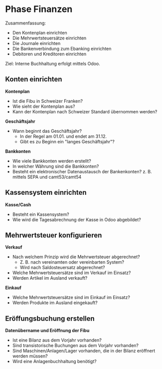 # Phase Finanzen

Zusammenfassung:

* Den Kontenplan einrichten
* Die Mehrwertsteuersätze einrichten
* Die Journale einrichten
* Die Bankenverbindung zum Ebanking einrichten
* Debitoren und Kreditoren einrichten

Ziel: Interne Buchhaltung erfolgt mittels Odoo.

## Konten einrichten

**Kontenplan**

- Ist die Fibu in Schweizer Franken?
- Wie sieht der Kontenplan aus?
- Kann der Kontenplan nach Schweizer Standard übernommen werden?

**Geschäftsjahr**

- Wann beginnt das Geschäftsjahr? 
	- In der Regel am 01.01. und endet am 31.12.
	- Gibt es zu Beginn ein "langes Geschäftsjahr"?

**Bankkonten**

- Wie viele Bankkonten werden erstellt?
- In welcher Währung sind die Bankkonten? 
- Besteht ein elektronischer Datenaustausch der Bankenkonten? z. B. mittels SEPA und camt53/camt54

## Kassensystem einrichten

**Kasse/Cash**

- Besteht ein Kassensystem? 
- Wie wird die Tagesabrechnung der Kasse in Odoo abgebildet?

## Mehrwertsteuer konfigurieren

**Verkauf**

- Nach welchem Prinzip wird die Mehrwertsteuer abgerechnet? 
	- Z. B. nach vereinamten oder vereinbarten System?
	- Wird nach Saldosteuersatz abgerechnet?
-  Welche Mehrwertsteuersätze sind im Verkauf im Einsatz?
-  Werden Artikel im Ausland verkauft?

**Einkauf**

-  Welche Mehrwertsteuersätze sind im Einkauf im Einsatz?
-  Werden Produkte im Ausland eingekauft?

## Eröffungsbuchung erstellen

**Datenübername und Eröffnung der Fibu**

- Ist eine Bilanz aus dem Vorjahr vorhanden?
- Sind transistorische Buchungen aus dem Vorjahr vorhanden? 
- Sind Maschinen/Anlagen/Lager vorhanden, die in der Bilanz eröffnert werden müssen?
- Wird eine Anlagenbuchhaltung benötigt?